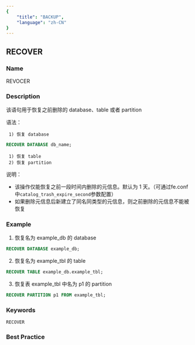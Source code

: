 ```yaml
---
{
    "title": "BACKUP",
    "language": "zh-CN"
}
---
```


<!--
Licensed to the Apache Software Foundation (ASF) under one
or more contributor license agreements.  See the NOTICE file
distributed with this work for additional information
regarding copyright ownership.  The ASF licenses this file
to you under the Apache License, Version 2.0 (the
"License"); you may not use this file except in compliance
with the License.  You may obtain a copy of the License at

  http://www.apache.org/licenses/LICENSE-2.0

Unless required by applicable law or agreed to in writing,
software distributed under the License is distributed on an
"AS IS" BASIS, WITHOUT WARRANTIES OR CONDITIONS OF ANY
KIND, either express or implied.  See the License for the
specific language governing permissions and limitations
under the License.
-->

## RECOVER

### Name

REVOCER

### Description

该语句用于恢复之前删除的 database、table 或者 partition

语法：

	 1) 恢复 database

```sql
RECOVER DATABASE db_name;
```

  	 1) 恢复 table
  	 2) 恢复 partition

说明：

- 该操作仅能恢复之前一段时间内删除的元信息。默认为 1 天。（可通过fe.conf中`catalog_trash_expire_second`参数配置）
- 如果删除元信息后新建立了同名同类型的元信息，则之前删除的元信息不能被恢复

### Example

1. 恢复名为 example_db 的 database

```sql
RECOVER DATABASE example_db;
```

2. 恢复名为 example_tbl 的 table

```sql
RECOVER TABLE example_db.example_tbl;
```

3. 恢复表 example_tbl 中名为 p1 的 partition

```sql
RECOVER PARTITION p1 FROM example_tbl;
```

### Keywords

    RECOVER

### Best Practice

